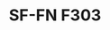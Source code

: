 ---
title: "SF-FN F303"
description: "Pernos Hexagonales"
main:
  id: 4
  content: |
    Presentamos los Pernos Hexagonales SF-FN F303 – la elección perfecta para aplicaciones de fijación de trabajo pesado. Elaborados con precisión y durabilidad en mente, estos pernos hexagonales proporcionan la fuerza y confiabilidad que necesitas para tus proyectos más duros.
  imgCard: "/imagenes/product-image-4.jpg"
  imgMain: "/imagenes/product-image-main-4.jpg"
  imgAlt: "Cajas de muestra de pernos hexagonales"
tabs:
  - id: "tabs-with-card-item-1"
    dataTab: "#tabs-with-card-1"
    title: "Descripción"
  - id: "tabs-with-card-item-2"
    dataTab: "#tabs-with-card-2"
    title: "Especificaciones"
  - id: "tabs-with-card-item-3"
    dataTab: "#tabs-with-card-3"
    title: "Planos"
longDescription:
  title: "Soluciones de Fijación de Trabajo Pesado"
  subTitle: |
    Los Pernos Hexagonales SF-FN F303 están diseñados para manejar los desafíos de fijación más duros con facilidad. Ya sea que estés trabajando en proyectos de construcción o maquinaria pesada, estos pernos hexagonales entregan la fuerza y confiabilidad que necesitas.
  btnTitle: "Contactar ventas para saber más"
  btnURL: "#"
descriptionList:
  - title: "Fuerza y Durabilidad"
    subTitle: "Construidos con materiales de alta calidad, estos pernos hexagonales están construidos para resistir cargas pesadas y condiciones duras."
  - title: "Ingeniería de Precisión"
    subTitle: "Diseñados con roscas cortadas con precisión y especificaciones exactas, asegurando un ajuste apretado y seguro cada vez."
  - title: "Versatilidad"
    subTitle: "Adecuados para una amplia gama de aplicaciones, desde construcción hasta maquinaria, proporcionando soluciones de fijación versátiles."
specificationsLeft:
  - title: "Material"
    subTitle: "Hechos de acero o aleación de grado premium, ofreciendo fuerza excepcional y resistencia a la corrosión."
  - title: "Diseño de Rosca"
    subTitle: "Roscas cortadas con precisión aseguran agarre óptimo y confiabilidad, incluso en ambientes de alto estrés."
  - title: "Cantidad"
    subTitle: "Cada conjunto incluye una cantidad suficiente de pernos hexagonales para abordar varios proyectos y aplicaciones."
  - title: "Tamaños"
    subTitle: "Disponible en una gama de tamaños para acomodar diferentes requisitos de proyecto, asegurando versatilidad y compatibilidad."
specificationsRight:
  - title: "Acabado"
    subTitle: "Terminados con un recubrimiento protector para mejorar la resistencia a la corrosión y extender la vida útil."
  - title: "Capacidad de Carga"
    subTitle: "Diseñados para cumplir o exceder estándares de la industria para capacidad de carga, asegurando rendimiento confiable bajo cargas pesadas."
  - title: "Certificaciones"
    subTitle: "Cumple con estándares y certificaciones relevantes de la industria, garantizando calidad y confiabilidad."
  - title: "Aplicaciones"
    subTitle: "Ideal para uso en construcción, maquinaria, automotriz y otras aplicaciones de trabajo pesado que demandan fijación fuerte y confiable."
blueprints:
  first: "/imagenes/blueprint-1.jpg"
  second: "/imagenes/blueprint-2.jpg"  
---